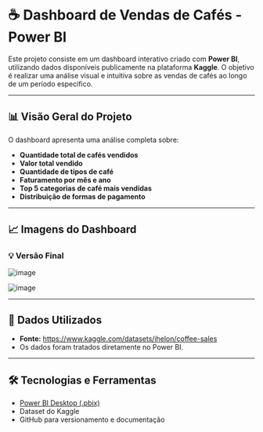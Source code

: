 # ☕ Dashboard de Vendas de Cafés - Power BI

Este projeto consiste em um dashboard interativo criado com **Power BI**, utilizando dados disponíveis publicamente na plataforma **Kaggle**. O objetivo é realizar uma análise visual e intuitiva sobre as vendas de cafés ao longo de um período específico.

---

## 📊 Visão Geral do Projeto

O dashboard apresenta uma análise completa sobre:

- **Quantidade total de cafés vendidos**
- **Valor total vendido**
- **Quantidade de tipos de café**
- **Faturamento por mês e ano**
- **Top 5 categorias de café mais vendidas**
- **Distribuição de formas de pagamento**

---

## 📈 Imagens do Dashboard

### 💡 Versão Final

![image](https://github.com/user-attachments/assets/eb3df9cb-66db-417f-9811-d3d4b133489c)

![image](https://github.com/user-attachments/assets/f3e5cbee-668c-48cf-ad1d-eac5acb396f1)

---

## 🧩 Dados Utilizados

- **Fonte:** https://www.kaggle.com/datasets/ihelon/coffee-sales
- Os dados foram tratados diretamente no Power BI.

---

## 🛠 Tecnologias e Ferramentas

- [Power BI Desktop (.pbix)](https://powerbi.microsoft.com/)
- Dataset do Kaggle
- GitHub para versionamento e documentação

